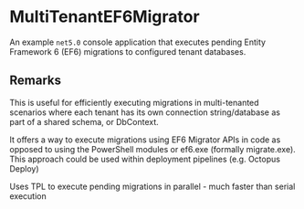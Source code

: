 # MultiTenantEF6Migrator
An example ```net5.0``` console application that executes pending Entity Framework 6 (EF6) migrations to configured tenant databases.

## Remarks
This is useful for efficiently executing migrations in multi-tenanted scenarios where each tenant has its own connection string/database as part of a shared schema, or DbContext.

It offers a way to execute migrations using EF6 Migrator APIs in code as opposed to using the PowerShell modules or ef6.exe (formally migrate.exe). This approach could be used within deployment pipelines (e.g. Octopus Deploy)

Uses TPL to execute pending migrations in parallel - much faster than serial execution